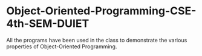 # Object-Oriented-Programming-CSE-4th-SEM-DUIET
All the programs have been used in the class to demonstrate the various properties of Object-Oriented Programming.
